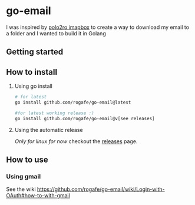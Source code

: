 
# go-email

I was inspired by [polo2ro imapbox](https://github.com/polo2ro/imapbox) to create a way to download my email to a folder and I wanted to build it in Golang

## Getting started

## How to install

1. Using go install

    ```bash
    # for latest
    go install github.com/rogafe/go-email@latest

    #for latest working release :)
    go install github.com/rogafe/go-email@v[see releases]

    ```

2. Using the automatic release

   *Only for linux for now* checkout the [releases](https://github.com/rogafe/go-email/releases) page.

## How to use

### Using gmail 

See the wiki https://github.com/rogafe/go-email/wiki/Login-with-OAuth#how-to-with-gmail
